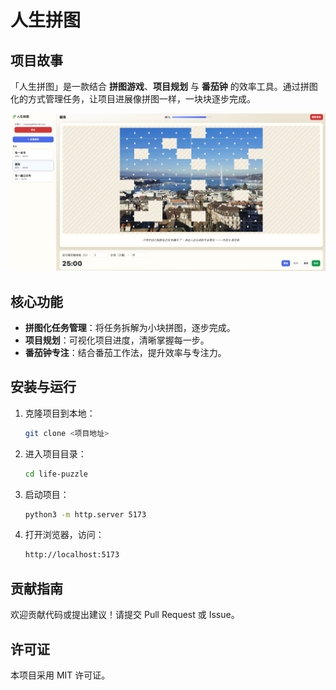# 人生拼图

## 项目故事

「人生拼图」是一款结合 **拼图游戏**、**项目规划** 与 **番茄钟** 的效率工具。通过拼图化的方式管理任务，让项目进展像拼图一样，一块块逐步完成。

![人生拼图🧩](./demo.png)

## 核心功能

- **拼图化任务管理**：将任务拆解为小块拼图，逐步完成。
- **项目规划**：可视化项目进度，清晰掌握每一步。
- **番茄钟专注**：结合番茄工作法，提升效率与专注力。

## 安装与运行

1. 克隆项目到本地：
   ```bash
   git clone <项目地址>
   ```
2. 进入项目目录：
   ```bash
   cd life-puzzle
   ```
3. 启动项目：
   ```bash
   python3 -m http.server 5173
   ```
4. 打开浏览器，访问：
   ```bash
   http://localhost:5173
   ```


## 贡献指南

欢迎贡献代码或提出建议！请提交 Pull Request 或 Issue。

## 许可证

本项目采用 MIT 许可证。
